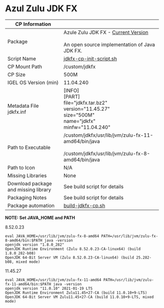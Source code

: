 # Azul Zulu JDK FX

|  CP Information |            |
|-----------------|-------------|
| Package | Azule Zulu JDK FX - [Current Version](https://www.azul.com/downloads/zulu-community/?os=ubuntu&package=jdk-fx) <br /><br /> An open source implementation of Java JDK FX. |
| Script Name | [jdkfx-cp-init-script.sh](jdkfx-cp-init-script.sh) |
| CP Mount Path | /custom/jdkfx |
| CP Size |500M |
| IGEL OS Version (min) | 11.04.240 |
| Metadata File <br /> jdkfx.inf | [INFO] <br /> [PART] <br /> file="jdkfx.tar.bz2" <br /> version="11.45.27" <br /> size="500M" <br /> name="jdkfx" <br /> minfw="11.04.240" |
| Path to Executable | /custom/jdkfx/usr/lib/jvm/zulu-fx-11-amd64/bin/java <br /><br/> /custom/jdkfx/usr/lib/jvm/zulu-fx-8-amd64/bin/java |
| Path to Icon | N/A |
| Missing Libraries | None |
| Download package and missing library | See build script for details |
| Packaging Notes | See build script for details |
| Package automation | [build-jdkfx-cp.sh](build-jdkfx-cp.sh) |

**NOTE: Set JAVA_HOME and PATH**

8.52.0.23
```
eval JAVA_HOME=/usr/lib/jvm/zulu-fx-8-amd64 PATH=/usr/lib/jvm/zulu-fx-8-amd64/bin:$PATH java -version
openjdk version "1.8.0_282"
OpenJDK Runtime Environment (Zulu 8.52.0.23-CA-linux64) (build 1.8.0_282-b08)
OpenJDK 64-Bit Server VM (Zulu 8.52.0.23-CA-linux64) (build 25.282-b08, mixed mode)
  ```

11.45.27  
```  
eval JAVA_HOME=/usr/lib/jvm/zulu-fx-11-amd64 PATH=/usr/lib/jvm/zulu-fx-11-amd64/bin:$PATH java -version
openjdk version "11.0.10" 2021-01-19 LTS
OpenJDK Runtime Environment Zulu11.45+27-CA (build 11.0.10+9-LTS)
OpenJDK 64-Bit Server VM Zulu11.45+27-CA (build 11.0.10+9-LTS, mixed mode)
  ```
